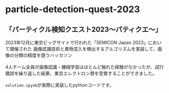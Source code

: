 # particle-detection-quest-2023

## 「パーティクル検知クエスト2023〜パティクエ〜」
2023年12月に東京ビッグサイトで行われた「SEMICON Japan 2023」において開催された
画像認識技術と異物混入を検出するアルゴリズムを実装して、画像の分類の精度を競うハッカソン
<br />
<br />
4人チーム全員が画像認識・機械学習はほとんど触れた経験がなかったが、試行錯誤を繰り返した結果、東京エレクトロン賞を受賞することができました。
<br />
<br />
`solution.ipynb`が実際に実装したpythonコードです。